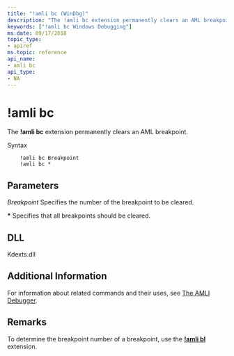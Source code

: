 ```yaml
---
title: "!amli bc (WinDbg)"
description: "The !amli bc extension permanently clears an AML breakpoint."
keywords: ["!amli bc Windows Debugging"]
ms.date: 09/17/2018
topic_type:
- apiref
ms.topic: reference
api_name:
- amli bc
api_type:
- NA
---
```


# !amli bc

The **!amli bc** extension permanently clears an AML breakpoint.

Syntax

```dbgcmd
    !amli bc Breakpoint
    !amli bc *
```

## Parameters

<span id="_______Breakpoint______"></span><span id="_______breakpoint______"></span><span id="_______BREAKPOINT______"></span> *Breakpoint*
Specifies the number of the breakpoint to be cleared.

<span id="______________"></span> **\***
Specifies that all breakpoints should be cleared.

## DLL

Kdexts.dll

## Additional Information

For information about related commands and their uses, see [The AMLI Debugger](../debugger/the-amli-debugger.md).

## Remarks

To determine the breakpoint number of a breakpoint, use the [**!amli bl**](-amli-bl.md) extension.
